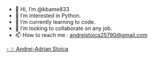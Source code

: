 - 👋 Hi, I’m @kbame833
- 👀 I’m interested in Python.
- 🌱 I’m currently learning to code.
- 💞️ I’m looking to collaborate on any job.
- 📫 How to reach me : andreistoica25790@gmail.com
<div class="badge-base LI-profile-badge" data-locale="ro_RO" data-size="large" data-theme="dark" data-type="HORIZONTAL" data-vanity="andrei-adrian-stoica-a05182203" data-version="v1"><a class="badge-base__link LI-simple-link" href="https://www.linkedin.com/in/andrei-adrian-stoica-a05182203?trk=profile-badge">- ✨ Andrei-Adrian Stoica</a></div>
              
<!---
kbame833/kbame833 is a ✨ special ✨ repository because its `README.md` (this file) appears on your GitHub profile.
You can click the Preview link to take a look at your changes.
--->
